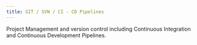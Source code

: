 ```yaml
---
title: GIT / SVN / CI - CD Pipelines
---
```


Project Management and version control including Continuous Integration and Continuous Development Pipelines.

